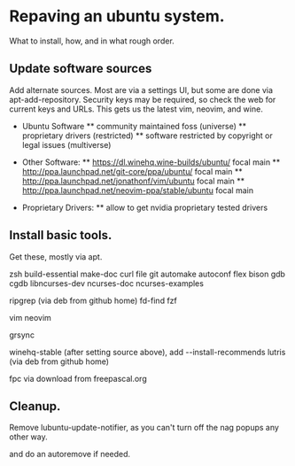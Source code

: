 # Repaving an ubuntu system.

What to install, how, and in what rough order.

## Update software sources

Add alternate sources. Most are via a settings UI, but some are
done via apt-add-repository. Security keys may be required, so
check the web for current keys and URLs. This gets us the latest
vim, neovim, and wine.

* Ubuntu Software
** community maintained foss (universe)
** proprietary drivers (restricted)
** software restricted by copyright or legal issues (multiverse)

* Other Software:
** https://dl.winehq.wine-builds/ubuntu/ focal main
** http://ppa.launchpad.net/git-core/ppa/ubuntu/ focal main
** http://ppa.launchpad.net/jonathonf/vim/ubuntu focal main
** http://ppa.launchpad.net/neovim-ppa/stable/ubuntu focal main

* Proprietary Drivers:
** allow to get nvidia proprietary tested drivers

## Install basic tools.

Get these, mostly via apt.

zsh
build-essential
make-doc
curl
file
git
automake
autoconf
flex
bison
gdb
cgdb
libncurses-dev
ncurses-doc
ncurses-examples

ripgrep (via deb from github home)
fd-find
fzf

vim
neovim

grsync

winehq-stable (after setting source above), add --install-recommends
lutris (via deb from github home)

fpc via download from freepascal.org

## Cleanup.

Remove lubuntu-update-notifier, as you can't turn off the
nag popups any other way.

and do an autoremove if needed.

